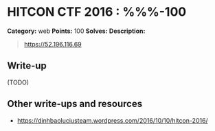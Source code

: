 # HITCON CTF 2016 : %%%-100

**Category:** web
**Points:** 100
**Solves:**
**Description:**

> https://52.196.116.69


## Write-up

(TODO)

## Other write-ups and resources

* https://dinhbaoluciusteam.wordpress.com/2016/10/10/hitcon-2016/
